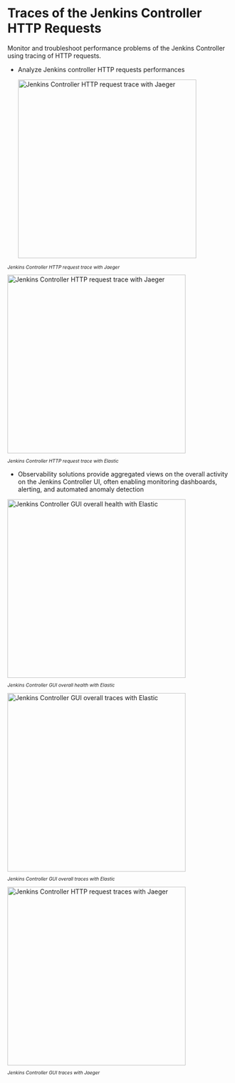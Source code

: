 # Traces of the Jenkins Controller HTTP Requests


Monitor and troubleshoot performance problems of the Jenkins Controller using tracing of HTTP requests.


* Analyze Jenkins controller HTTP requests performances


  <img alt="Jenkins Controller HTTP request trace with Jaeger" width="400px" src="https://raw.githubusercontent.com/jenkinsci/opentelemetry-plugin/master/docs/images/http-tracing/jenkins-http-request-trace-jaeger.png" />
  

<p style="font-size:0.75em; font-style: italic">Jenkins Controller HTTP request trace with Jaeger</p>


<img alt="Jenkins Controller HTTP request trace with Jaeger" width="400px" src="https://raw.githubusercontent.com/jenkinsci/opentelemetry-plugin/master/docs/images/http-tracing/jenkins-http-request-trace-elastic.png" />


<p style="font-size:0.75em; font-style: italic">Jenkins Controller HTTP request trace with Elastic</p>

* Observability solutions provide aggregated views on the overall activity on the Jenkins Controller UI, often enabling monitoring dashboards, alerting, and automated anomaly detection

<img alt="Jenkins Controller GUI overall health with Elastic" width="400px" src="https://raw.githubusercontent.com/jenkinsci/opentelemetry-plugin/master/docs/images/http-tracing/jenkins-http-request-traces-overview-elastic.png" />


<p style="font-size:0.75em; font-style: italic">Jenkins Controller GUI overall health with Elastic</p>


<img alt="Jenkins Controller GUI overall traces with Elastic" width="400px" src="https://raw.githubusercontent.com/jenkinsci/opentelemetry-plugin/master/docs/images/http-tracing/jenkins-http-request-traces-elastic.png" />


<p style="font-size:0.75em; font-style: italic">Jenkins Controller GUI overall traces with Elastic</p>

<img alt="Jenkins Controller HTTP request traces with Jaeger" width="400px" src="https://raw.githubusercontent.com/jenkinsci/opentelemetry-plugin/master/docs/images/http-tracing/jenkins-http-request-traces-jaeger.png" />
<p style="font-size:0.75em; font-style: italic">Jenkins Controller GUI traces with Jaeger</p>
